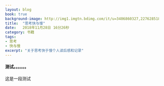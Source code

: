 ```yaml
---
layout: blog
book: true
background-image: http://img1.imgtn.bdimg.com/it/u=3406860327,2276285180&fm=26&gp=0.jpg
title:  "思考快与慢"
date:   2018年11月28日 16分26秒
category: 书籍
tags:
- 思考
- 快与慢
excerpt: "关于思考快于慢个人读后感和记录"
---
```


#### 测试。。。。。。

这是一段测试
